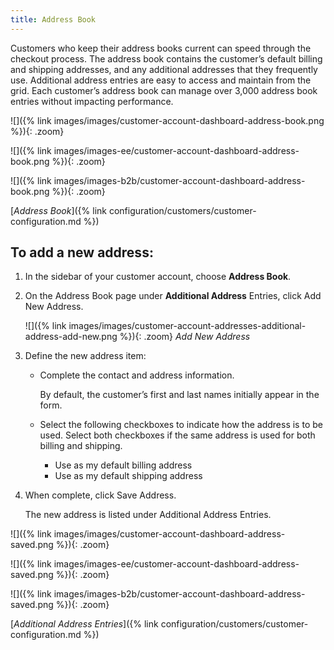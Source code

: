 ```yaml
---
title: Address Book
---
```


Customers who keep their address books current can speed through the checkout process. The address book contains the customer’s default billing and shipping addresses, and any additional addresses that they frequently use. Additional address entries are easy to access and maintain from the grid. Each customer’s address book can manage over 3,000 address book entries without impacting performance.

<!--{% if "Default.CE Only" contains site.edition %}-->
![]({% link images/images/customer-account-dashboard-address-book.png %}){: .zoom}
<!--{% endif %}-->
<!--{% if "Default.EE Only" contains site.edition %}-->
![]({% link images/images-ee/customer-account-dashboard-address-book.png %}){: .zoom}
<!--{% endif %}-->
<!--{% if "Default.B2B Only" contains site.edition %}-->
![]({% link images/images-b2b/customer-account-dashboard-address-book.png %}){: .zoom}
<!--{% endif %}-->
[_Address Book_]({% link configuration/customers/customer-configuration.md %})

## To add a new address:

1. In the sidebar of your customer account, choose **Address Book**.

1. On the Address Book page under **Additional Address** Entries, click <span class="btn">Add New Address</span>.

    ![]({% link images/images/customer-account-addresses-additional-address-add-new.png %}){: .zoom}
    _Add New Address_

1. Define the new address item:

   - Complete the contact and address information.

      By default, the customer’s first and last names initially appear in the form.

   - Select the following checkboxes to indicate how the address is to be used. Select both checkboxes if the same address is used for both billing and shipping.

      - Use as my default billing address
      - Use as my default shipping address

1. When complete, click <span class="btn">Save Address</span>.

    The new address is listed under Additional Address Entries.

<!--{% if "Default.CE Only" contains site.edition %}-->
![]({% link images/images/customer-account-dashboard-address-saved.png %}){: .zoom}
<!--{% endif %}-->
<!--{% if "Default.EE Only" contains site.edition %}-->
![]({% link images/images-ee/customer-account-dashboard-address-saved.png %}){: .zoom}
<!--{% endif %}-->
<!--{% if "Default.B2B Only" contains site.edition %}-->
![]({% link images/images-b2b/customer-account-dashboard-address-saved.png %}){: .zoom}
<!--{% endif %}-->
[_Additional Address Entries_]({% link configuration/customers/customer-configuration.md %})

